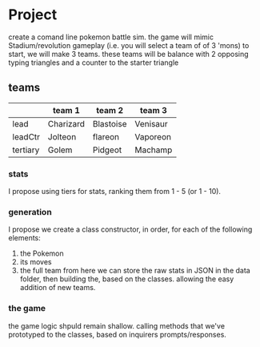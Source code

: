 # Project
create a comand line pokemon battle sim. the game will mimic Stadium/revolution gameplay (i.e. you will select a team of of 3 'mons) to start, we will make 3 teams. these teams will be balance with 2 opposing typing triangles and a counter to the starter triangle

## teams
|  | team 1| team 2 | team 3|
|---|---|---|---|
|lead| Charizard | Blastoise | Venisaur |
|leadCtr| Jolteon| flareon   | Vaporeon|  
|tertiary| Golem | Pidgeot   | Machamp|

### stats 
I propose using tiers for stats, ranking them from 1 - 5 (or 1 - 10). 

### generation 
I propose we create a class constructor, in order, for each of the following elements: 
1. the Pokemon
2. its moves
3. the full team
from here we can store the raw stats in JSON in the data folder, then building the, based on the classes. allowing the easy addition of new teams. 


### the game 
the game logic shpuld remain shallow. calling methods that we've prototyped to the classes, based on inquirers prompts/responses. 

